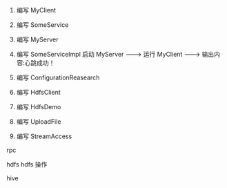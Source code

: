 1. 编写 MyClient

2. 编写 SomeService

3. 编写 MyServer

4. 编写 SomeServiceImpl
启动 MyServer ---> 运行 MyClient ---> 输出内容:心跳成功！

6. 编写 ConfigurationReasearch

7. 编写 HdfsClient

8. 编写 HdfsDemo

9. 编写 UploadFile

10. 编写 StreamAccess

rpc

hdfs hdfs 操作

hive
